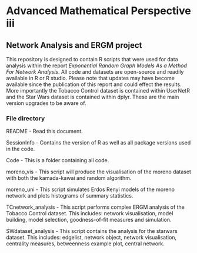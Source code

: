 # Advanced Mathematical Perspective iii
## Network Analysis and ERGM project
This repository is designed to contain R scripts that were used for data analysis within the report _Exponential Random Graph Models As a Method For Network Analysis_. All code and datasets are open-source and readily available in R or R studio. Please note that updates may have become available since the publication of this report and could effect the results. More importantly the Tobacco Control dataset is contained within UserNetR and the Star Wars dataset is contained within dplyr. These are the main version upgrades to be aware of.
### File directory

README               -  Read this document.

SessionInfo          -  Contains the version of R as well as all package versions used in the code.

Code                 -  This is a folder containing all code.

moreno\_vis          -  This script will produce the visualisation of the moreno dataset with both the kamada-kawai and random algorithm.

moreno\_uni          -  This script simulates Erdos Renyi models of the moreno network and plots histograms of summary statistics.

TCnetwork\_analysis  -  This script performs complex ERGM analysis of the Tobacco Control dataset. This includes: network visualisation, model building, model selection, goodness-of-fit measures and simulation.

SWdataset\_analysis  -  This script contains the analysis for the starwars dataset. This includes: edgelist, network object, network visualisation, centrality measures, betweenness example plot, central network.
